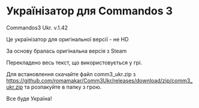 # Українізатор для Commandos 3
Commandos3 Ukr. v.1.42

Це українізатор для оригінальної версії - не HD

За основу бралась оригінальна версія з Steam

Перекладено весь текст, що використовується у грі.

Для встановлення скачайте файл comm3_ukr.zip з https://github.com/romamakar/Comm3Ukr/releases/download/zip/comm3_ukr.zip та розпакуйте в папку з грою.

Все буде Україна!
